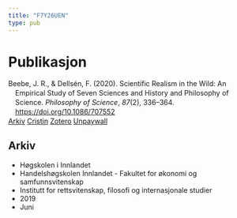 ```yaml
---
title: "F7Y26UEN"
type: pub
---
```

<h1>Publikasjon</h1>
<article id="csl-bib-container-F7Y26UEN" class="csl-bib-container">
  <div class="csl-bib-body" style="line-height: 1.35; padding-left: 1em; text-indent:-1em;">
  <div class="csl-entry">Beebe, J. R., &amp; Dells&#xE9;n, F. (2020). Scientific Realism in the Wild: An Empirical Study of Seven Sciences and History and Philosophy of Science. <i>Philosophy of Science</i>, <i>87</i>(2), 336&#x2013;364. <a href="https://doi.org/10.1086/707552">https://doi.org/10.1086/707552</a></div>
</div>
  <div class="csl-bib-buttons">
    <a href="#taxonomy-article-F7Y26UEN" class="csl-bib-button">Arkiv</a>
    <a href alt="Cristin URL" class="csl-bib-button">Cristin</a>
    <a href alt="Zotero URL" class="csl-bib-button">Zotero</a>
    <a href="https://psyarxiv.com/z2gek/download" class="csl-bib-button">Unpaywall</a>
  </div>
  <div id="csl-bib-meta-container-F7Y26UEN"></div>
</article>
<div id="csl-bib-meta-F7Y26UEN" class="csl-bib-meta">
  <article id="taxonomy-article-F7Y26UEN" class="taxonomy-article">
    <h1>Arkiv</h1>
    <ul>
      <li>Høgskolen i Innlandet</li>
      <li>Handelshøgskolen Innlandet - Fakultet for økonomi og samfunnsvitenskap</li>
      <li>Institutt for rettsvitenskap, filosofi og internasjonale studier</li>
      <li>2019</li>
      <li>Juni</li>
    </ul>
  </article>
</div>
